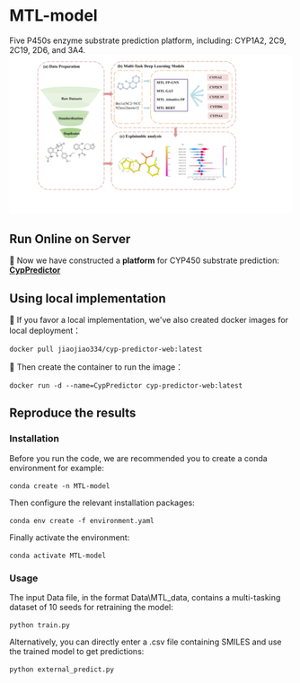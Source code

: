 # MTL-model
Five P450s enzyme substrate prediction platform, including: CYP1A2, 2C9, 2C19, 2D6, and 3A4.
![工作流程](WorkFlow.JPG)

## Run Online on Server
🎉 Now we have constructed a **platform** for CYP450 substrate prediction: [**CypPredictor**](https://lmmd.ecust.edu.cn/cyp-predictor/)

## Using local implementation
🎈 If you favor a local implementation, we've also created docker images for local deployment：  

```docker pull jiaojiao334/cyp-predictor-web:latest```  

🎊 Then create the container to run the image：

```docker run -d --name=CypPredictor cyp-predictor-web:latest```

## Reproduce the results
### Installation
Before you run the code, we are recommended you to create a conda environment for example:

```conda create -n MTL-model```

Then configure the relevant installation packages:

```conda env create -f environment.yaml ```

Finally activate the environment:

```conda activate MTL-model```

### Usage
The input Data file, in the format Data\MTL_data, contains a multi-tasking dataset of 10 seeds for retraining the model:

``` python train.py ```

Alternatively, you can directly enter a .csv file containing SMILES and use the trained model to get predictions:

```python external_predict.py```


